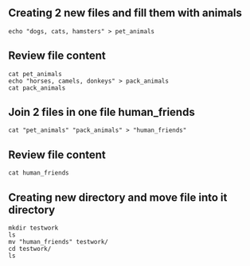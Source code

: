 ## Creating 2 new files and fill them with animals
```
echo "dogs, cats, hamsters" > pet_animals
```
## Review file content
```
cat pet_animals
echo "horses, camels, donkeys" > pack_animals
cat pack_animals
```
## Join 2 files in one file human_friends
```
cat "pet_animals" "pack_animals" > "human_friends"
```
## Review file content
```
cat human_friends
```
## Creating new directory and move file into it directory
```
mkdir testwork
ls
mv "human_friends" testwork/
cd testwork/
ls
```
